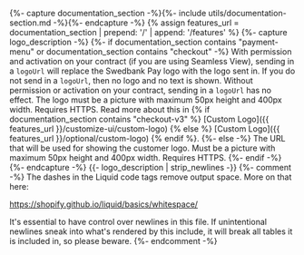 {%- capture documentation_section -%}{%- include utils/documentation-section.md -%}{%- endcapture -%}
{% assign features_url = documentation_section | prepend: '/' | append: '/features' %}
{%- capture logo_description -%}
    {%- if documentation_section contains "payment-menu" or documentation_section contains "checkout" -%}
    With permission and activation on your contract (if you are using Seamless
    View), sending in a `logoUrl` will replace the Swedbank Pay logo with the
    logo sent in. If you do not send in a `logoUrl`, then no logo and no text is
    shown. Without permission or activation on your contract, sending in a
    `logoUrl` has no effect. The logo must be a picture with maximum 50px height
    and 400px width. Requires HTTPS. Read more about this in
    {% if documentation_section contains "checkout-v3" %} [Custom Logo]({{ features_url }}/customize-ui/custom-logo) {% else %} [Custom Logo]({{ features_url }}/optional/custom-logo) {% endif %}.
    {%- else -%}
    The URL that will be used for showing the customer logo. Must be a picture
    with maximum 50px height and 400px width. Requires HTTPS.
     {%- endif -%}
{%- endcapture -%}
{{- logo_description | strip_newlines -}}
{%- comment -%}
The dashes in the Liquid code tags remove output space. More on that here:

<https://shopify.github.io/liquid/basics/whitespace/>

It's essential to have control over newlines in this file. If unintentional
newlines sneak into what's rendered by this include, it will break all tables
it is included in, so please beware.
{%- endcomment -%}
